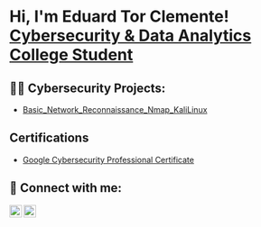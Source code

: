 <h1>Hi, I'm Eduard Tor Clemente! <br/> <a href="https://www.linkedin.com/in/eduard-tor-clemente/">Cybersecurity & Data Analytics College Student</a></h1>

<h2>👨‍💻 Cybersecurity Projects:</h2>

  - [Basic_Network_Reconnaissance_Nmap_KaliLinux](https://github.com/Eddycyberboy/Basic_Network_Reconnaissance_Nmap_KaliLinux/tree/main)

<h2> Certifications </h2>

- [Google Cybersecurity Professional Certificate](https://www.coursera.org/professional-certificates/google-cybersecurity/?msockid=04b11a8a736c68f2282f0fce723e69fb)


<h2> 🤳 Connect with me:</h2>

[<img align="left" alt="JoshMadakor | LinkedIn" width="22px" src="https://cdn.jsdelivr.net/npm/simple-icons@v3/icons/linkedin.svg" />][linkedin]
[<img align="left" alt="JoshMadakor | Instagram" width="22px" src="https://cdn.jsdelivr.net/npm/simple-icons@v3/icons/instagram.svg" />][instagram]

[instagram]: https://www.instagram.com/edu_tor_10/
[linkedin]: https://linkedin.com/in/eduard-tor-clemente

<!--
**joshmadakor1/joshmadakor1** is a ✨ _special_ ✨ repository because its `README.md` (this file) appears on your GitHub profile.

Here are some ideas to get you started:

- 🔭 I’m currently working on ...
- 🌱 I’m currently learning ...
- 👯 I’m looking to collaborate on ...
- 🤔 I’m looking for help with ...
- 💬 Ask me about ...
- 📫 How to reach me: ...
- 😄 Pronouns: ...
- ⚡ Fun fact: ...
-->
